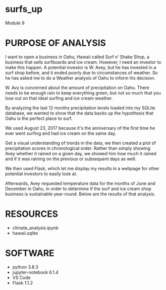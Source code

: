 # surfs_up
Module 9 

# PURPOSE OF ANALYSIS 

I want to open a business in Oahu, Hawaii called Surf n’ Shake Shop, a business that sells  surfboards and ice cream. 
However, I need an investor to make this happen. A potential investor is  W. Avey, but he has invested in a surf shop before, and it ended poorly due to circumstances of weather. So he has asked me to do a Weather analysis of Oahu to inform his decision. 

W. Avy is concerned about the amount of precipitation on Oahu. There needs to be enough rain to keep everything green, but not so much that you lose out on that ideal surfing and ice cream weather.

By analyzing the last 12 months precipitation levels loaded into my SQLite database, we wanted to show that the data backs up the hypothesis that Oahu is the perfect place to surf. 

We used August 23, 2017 because it's the anniversary of the first time he ever went surfing and had ice cream on the same day.

Get a visual understanding of trends in the data, we then created a plot of precipitation scores in chronological order. Rather than simply showing Avey whether it rained on a given day, we showed him how much it rained and if it was raining on the previous or subsequent days as well.

We then used Flask, which let me display my results in a webpage for other potential investors to easily look at. 

Afterwards, Avey requested temperature data for the months of June and December in Oahu, in order to determine if the surf and ice cream shop business is sustainable year-round. Below are the results of that analysis. 


# RESOURCES
- climate_analysis.ipynb
- hawaii.sqlite

# SOFTWARE 
- python 3.8.3
- jupyter-notebook 6.1.4
- VS Code
- Flask 1.1.2

